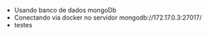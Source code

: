 - Usando banco de dados mongoDb
- Conectando via docker no servidor mongodb://172.17.0.3:27017/
- testes